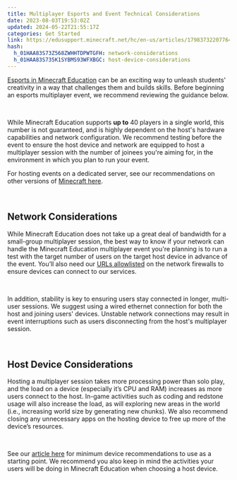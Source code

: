 ```yaml
---
title: Multiplayer Esports and Event Technical Considerations
date: 2023-08-03T19:53:02Z
updated: 2024-05-22T21:55:17Z
categories: Get Started
link: https://edusupport.minecraft.net/hc/en-us/articles/17983732207764-Multiplayer-Esports-and-Event-Technical-Considerations
hash:
  h_01HAA83S73Z568ZWHHTDPWTGFH: network-considerations
  h_01HAA83S735K1SYBMS93WFXBGC: host-device-considerations
---
```


[Esports in Minecraft Education](#undefined) can be an exciting way to unleash students' creativity in a way that challenges them and builds skills. Before beginning an esports multiplayer event, we recommend reviewing the guidance below.

 

While Minecraft Education supports **up to** 40 players in a single world, this number is not guaranteed, and is highly dependent on the host's hardware capabilities and network configuration. We recommend testing before the event to ensure the host device and network are equipped to host a multiplayer session with the number of joinees you're aiming for, in the environment in which you plan to run your event.

For hosting events on a dedicated server, see our recommendations on other versions of [Minecraft here](../Remote-Learning/Hold-a-Digital-Event-in-Minecraft.md).

 

## **Network Considerations**

While Minecraft Education does not take up a great deal of bandwidth for a small-group multiplayer session, the best way to know if your network can handle the Minecraft Education multiplayer event you're planning is to run a test with the target number of users on the target host device in advance of the event. You’ll also need our [URLs allowlisted](../Administration-and-License-Management/FAQ-IT-Admin-Guide.md) on the network firewalls to ensure devices can connect to our services. 

 

In addition, stability is key to ensuring users stay connected in longer, multi-user sessions. We suggest using a wired ethernet connection for both the host and joining users' devices. Unstable network connections may result in event interruptions such as users disconnecting from the host's multiplayer session.

 

## **Host Device Considerations**

Hosting a multiplayer session takes more processing power than solo play, and the load on a device (especially it’s CPU and RAM) increases as more users connect to the host. In-game activities such as coding and redstone usage will also increase the load, as will exploring new areas in the world (i.e., increasing world size by generating new chunks). We also recommend closing any unnecessary apps on the hosting device to free up more of the device’s resources.   

 

See our [article here](./System-Requirements.md) for minimum device recommendations to use as a starting point. We recommend you also keep in mind the activities your users will be doing in Minecraft Education when choosing a host device.
